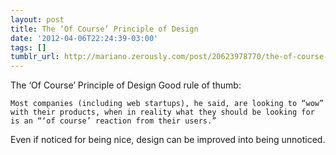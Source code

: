 ```yaml
---
layout: post
title: The ‘Of Course’ Principle of Design
date: '2012-04-06T22:24:39-03:00'
tags: []
tumblr_url: http://mariano.zerously.com/post/20623978770/the-of-course-principle-of-design
---
```

The ‘Of Course’ Principle of Design
  Good rule of thumb:
  
  
  
    Most companies (including web startups), he said, are looking to “wow” with their products, when in reality what they should be looking for is an “‘of course’ reaction from their users.”
  



Even if noticed for being nice, design can be improved into being unnoticed.
